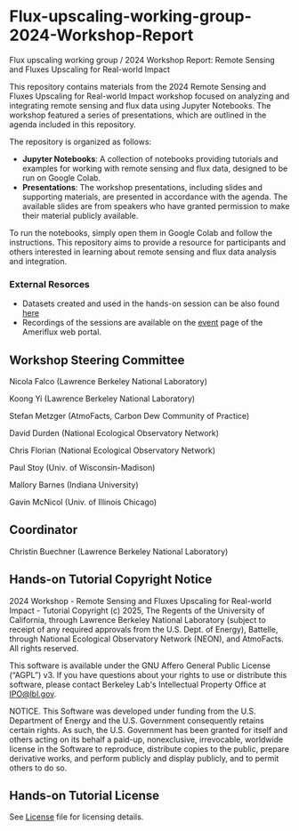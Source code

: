 # Flux-upscaling-working-group-2024-Workshop-Report
Flux upscaling working group / 2024 Workshop Report: Remote Sensing and Fluxes Upscaling for Real-world Impact

This repository contains materials from the 2024 Remote Sensing and Fluxes Upscaling for Real-world Impact workshop focused on analyzing and integrating remote sensing and flux data using Jupyter Notebooks. The workshop featured a series of presentations, which are outlined in the agenda included in this repository. 

The repository is organized as follows:
- **Jupyter Notebooks**: A collection of notebooks providing tutorials and examples for working with remote sensing and flux data, designed to be run on Google Colab.
- **Presentations**: The workshop presentations, including slides and supporting materials, are presented in accordance with the agenda. The available slides are from speakers who have granted permission to make their material publicly available. 

To run the notebooks, simply open them in Google Colab and follow the instructions. This repository aims to provide a resource for participants and others interested in learning about remote sensing and flux data analysis and integration.

### External Resorces 
- Datasets created and used in the hands-on session can be also found [here](https://drive.google.com/file/d/1WyAYDHvut789H-oEbO6Lm-ObKP1wlbM5/view?usp=sharing)
- Recordings of the sessions are available on the [event](https://go.lbl.gov/vy35rp) page of the Ameriflux web portal.  

## Workshop Steering Committee
Nicola Falco (Lawrence Berkeley National Laboratory)

Koong Yi (Lawrence Berkeley National Laboratory)

Stefan Metzger (AtmoFacts, Carbon Dew Community of Practice)

David Durden (National Ecological Observatory Network)

Chris Florian (National Ecological Observatory Network)

Paul Stoy (Univ. of Wisconsin-Madison)

Mallory Barnes (Indiana University)

Gavin McNicol (Univ. of Illinois Chicago)

## Coordinator
Christin Buechner (Lawrence Berkeley National Laboratory)

## Hands-on Tutorial Copyright Notice
2024 Workshop - Remote Sensing and Fluxes Upscaling for Real-world Impact - Tutorial Copyright (c) 2025, The Regents of the University of California, through Lawrence Berkeley National Laboratory (subject to receipt of any required approvals from the U.S. Dept. of Energy), Battelle, through National Ecological Observatory Network (NEON), and AtmoFacts. All rights reserved.

This software is available under the GNU Affero General Public License
(“AGPL”) v3. If you have questions about your rights to use or distribute this
software, please contact Berkeley Lab's Intellectual Property Office at
 IPO@lbl.gov.

NOTICE.  This Software was developed under funding from the U.S. Department
of Energy and the U.S. Government consequently retains certain rights.  As
such, the U.S. Government has been granted for itself and others acting on
its behalf a paid-up, nonexclusive, irrevocable, worldwide license in the
Software to reproduce, distribute copies to the public, prepare derivative 
works, and perform publicly and display publicly, and to permit others to do so.

## Hands-on Tutorial License
See [License](https://github.com/AMF-FLX/Flux-upscaling-working-group-2024-Workshop-Report/blob/main/LICENSE) file for licensing details.
